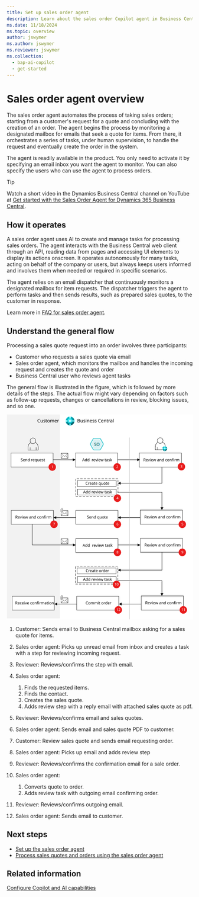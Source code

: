 ```yaml
---
title: Set up sales order agent
description: Learn about the sales order Copilot agent in Business Central.
ms.date: 11/18/2024
ms.topic: overview
author: jswymer
ms.author: jswymer
ms.reviewer: jswymer
ms.collection:
  - bap-ai-copilot
  - get-started
---
```

# Sales order agent overview

The sales order agent automates the process of taking sales orders; starting from a customer's request for a quote and concluding with the creation of an order. The agent begins the process by monitoring a designated mailbox for emails that seek a quote for items. From there, it orchestrates a series of tasks, under human supervision, to handle the request and eventually create the order in the system.

The agent is readily available in the product. You only need to activate it by specifying an email inbox you want the agent to monitor. You can also specify the users who can use the agent to process orders.

> [!TIP]
> Watch a short video in the Dynamics Business Central channel on YouTube at [Get started with the Sales Order Agent for Dynamics 365 Business Central](https://www.youtube.com/watch?v=6icbmbLc_Og).

<!--
> *The video doesn't exactly reflect how the feature currently works or looks in the product. The feature has changed since the video was produced.*-->

## How it operates

A sales order agent uses AI to create and manage tasks for processing sales orders. The agent interacts with the Business Central web client through an API, reading data from pages and accessing UI elements to display its actions onscreen. It operates autonomously for many tasks, acting on behalf of the company or users, but always keeps users informed and involves them when needed or required in specific scenarios.

The agent relies on an email dispatcher that continuously monitors a designated mailbox for item requests. The dispatcher triggers the agent to perform tasks and then sends results, such as prepared sales quotes, to the customer in response.

Learn more in [FAQ for sales order agent](faqs-sales-order-taker-agent.md).

## Understand the general flow

Processing a sales quote request into an order involves three participants: 

- Customer who requests a sales quote via email
- Sales order agent, which monitors the mailbox and handles the incoming request and creates the quote and order  
- Business Central user who reviews agent tasks

The general flow is illustrated in the figure, which is followed by more details of the steps. The actual flow might vary depending on factors such as follow-up requests, changes or cancellations in review, blocking issues, and so one.

![Shows the sales order agent flow](media/soa-flow.svg)

1. Customer: Sends email to Business Central mailbox asking for a sales quote for items. 
1. Sales order agent: Picks up unread email from inbox and creates a task with a step for reviewing incoming request. 
1. Reviewer: Reviews/confirms the step with email.  
1. Sales order agent: 

    1. Finds the requested items.
    1. Finds the contact. 
    1. Creates the sales quote. 
    1. Adds review step with a reply email with attached sales quote as pdf.
1. Reviewer: Reviews/confirms email and sales quotes. 
1. Sales order agent: Sends email and sales quote PDF to customer. 
1. Customer: Review sales quote and sends email requesting order. 
1. Sales order agent: Picks up email and adds review step 
1. Reviewer: Reviews/confirms the confirmation email for a sale order. 
1. Sales order agent: 

    1. Converts quote to order. 
    1. Adds review task with outgoing email confirming order. 
1. Reviewer: Reviews/confirms outgoing email. 
1. Sales order agent: Sends email to customer. 
  
## Next steps

- [Set up the sales order agent](sales-order-agent-setup.md)
- [Process sales quotes and orders using the sales order agent](sales-order-agent-process.md)

## Related information

[Configure Copilot and AI capabilities](enable-ai.md) 